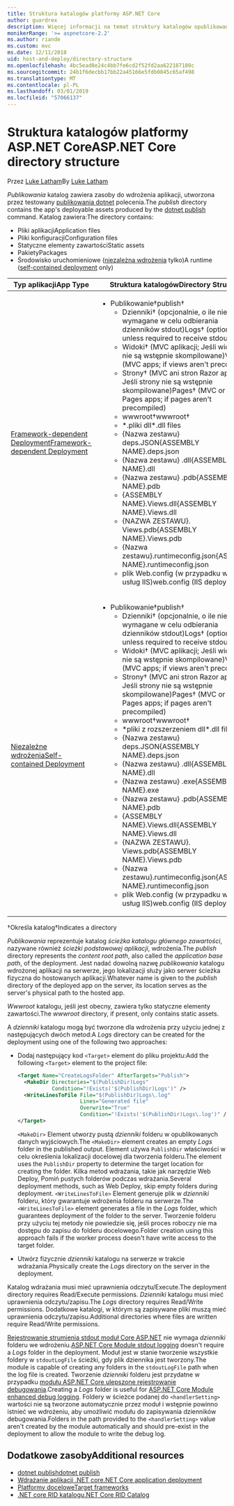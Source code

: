 ```yaml
---
title: Struktura katalogów platformy ASP.NET Core
author: guardrex
description: Więcej informacji na temat struktury katalogów opublikowane aplikacje platformy ASP.NET Core.
monikerRange: '>= aspnetcore-2.2'
ms.author: riande
ms.custom: mvc
ms.date: 12/11/2018
uid: host-and-deploy/directory-structure
ms.openlocfilehash: 4bc5ead8e24c4bb7fe6cd2f52fd2aa622187180c
ms.sourcegitcommit: 24b1f6decbb17bb22a45166e5fdb0845c65af498
ms.translationtype: MT
ms.contentlocale: pl-PL
ms.lasthandoff: 03/01/2019
ms.locfileid: "57066137"
---
```

# <a name="aspnet-core-directory-structure"></a><span data-ttu-id="471ae-103">Struktura katalogów platformy ASP.NET Core</span><span class="sxs-lookup"><span data-stu-id="471ae-103">ASP.NET Core directory structure</span></span>

<span data-ttu-id="471ae-104">Przez [Luke Latham](https://github.com/guardrex)</span><span class="sxs-lookup"><span data-stu-id="471ae-104">By [Luke Latham](https://github.com/guardrex)</span></span>

<span data-ttu-id="471ae-105">*Publikowania* katalog zawiera zasoby do wdrożenia aplikacji, utworzona przez testowany [publikowania dotnet](/dotnet/core/tools/dotnet-publish) polecenia.</span><span class="sxs-lookup"><span data-stu-id="471ae-105">The *publish* directory contains the app's deployable assets produced by the [dotnet publish](/dotnet/core/tools/dotnet-publish) command.</span></span> <span data-ttu-id="471ae-106">Katalog zawiera:</span><span class="sxs-lookup"><span data-stu-id="471ae-106">The directory contains:</span></span>

* <span data-ttu-id="471ae-107">Pliki aplikacji</span><span class="sxs-lookup"><span data-stu-id="471ae-107">Application files</span></span>
* <span data-ttu-id="471ae-108">Pliki konfiguracji</span><span class="sxs-lookup"><span data-stu-id="471ae-108">Configuration files</span></span>
* <span data-ttu-id="471ae-109">Statyczne elementy zawartości</span><span class="sxs-lookup"><span data-stu-id="471ae-109">Static assets</span></span>
* <span data-ttu-id="471ae-110">Pakiety</span><span class="sxs-lookup"><span data-stu-id="471ae-110">Packages</span></span>
* <span data-ttu-id="471ae-111">Środowisko uruchomieniowe ([niezależna wdrożenia](/dotnet/core/deploying/#self-contained-deployments-scd) tylko)</span><span class="sxs-lookup"><span data-stu-id="471ae-111">A runtime ([self-contained deployment](/dotnet/core/deploying/#self-contained-deployments-scd) only)</span></span>

| <span data-ttu-id="471ae-112">Typ aplikacji</span><span class="sxs-lookup"><span data-stu-id="471ae-112">App Type</span></span> | <span data-ttu-id="471ae-113">Struktura katalogów</span><span class="sxs-lookup"><span data-stu-id="471ae-113">Directory Structure</span></span> |
| -------- | ------------------- |
| [<span data-ttu-id="471ae-114">Framework-dependent Deployment</span><span class="sxs-lookup"><span data-stu-id="471ae-114">Framework-dependent Deployment</span></span>](/dotnet/core/deploying/#framework-dependent-deployments-fdd) | <ul><li><span data-ttu-id="471ae-115">Publikowanie&dagger;</span><span class="sxs-lookup"><span data-stu-id="471ae-115">publish&dagger;</span></span><ul><li><span data-ttu-id="471ae-116">Dzienniki&dagger; (opcjonalnie, o ile nie jest wymagane w celu odbierania dzienników stdout)</span><span class="sxs-lookup"><span data-stu-id="471ae-116">Logs&dagger; (optional unless required to receive stdout logs)</span></span></li><li><span data-ttu-id="471ae-117">Widoki&dagger; (MVC aplikacji; Jeśli widoków nie są wstępnie skompilowane)</span><span class="sxs-lookup"><span data-stu-id="471ae-117">Views&dagger; (MVC apps; if views aren't precompiled)</span></span></li><li><span data-ttu-id="471ae-118">Strony&dagger; (MVC ani stron Razor aplikacji; Jeśli strony nie są wstępnie skompilowane)</span><span class="sxs-lookup"><span data-stu-id="471ae-118">Pages&dagger; (MVC or Razor Pages apps; if pages aren't precompiled)</span></span></li><li><span data-ttu-id="471ae-119">wwwroot&dagger;</span><span class="sxs-lookup"><span data-stu-id="471ae-119">wwwroot&dagger;</span></span></li><li><span data-ttu-id="471ae-120">\*\.pliki dll</span><span class="sxs-lookup"><span data-stu-id="471ae-120">\*\.dll files</span></span></li><li><span data-ttu-id="471ae-121">{Nazwa zestawu} deps.JSON</span><span class="sxs-lookup"><span data-stu-id="471ae-121">{ASSEMBLY NAME}.deps.json</span></span></li><li><span data-ttu-id="471ae-122">{Nazwa zestawu} .dll</span><span class="sxs-lookup"><span data-stu-id="471ae-122">{ASSEMBLY NAME}.dll</span></span></li><li><span data-ttu-id="471ae-123">{Nazwa zestawu} .pdb</span><span class="sxs-lookup"><span data-stu-id="471ae-123">{ASSEMBLY NAME}.pdb</span></span></li><li><span data-ttu-id="471ae-124">{ASSEMBLY NAME}.Views.dll</span><span class="sxs-lookup"><span data-stu-id="471ae-124">{ASSEMBLY NAME}.Views.dll</span></span></li><li><span data-ttu-id="471ae-125">{NAZWA ZESTAWU}. Views.pdb</span><span class="sxs-lookup"><span data-stu-id="471ae-125">{ASSEMBLY NAME}.Views.pdb</span></span></li><li><span data-ttu-id="471ae-126">{Nazwa zestawu}.runtimeconfig.json</span><span class="sxs-lookup"><span data-stu-id="471ae-126">{ASSEMBLY NAME}.runtimeconfig.json</span></span></li><li><span data-ttu-id="471ae-127">plik Web.config (w przypadku wdrożeń usług IIS)</span><span class="sxs-lookup"><span data-stu-id="471ae-127">web.config (IIS deployments)</span></span></li></ul></li></ul> |
| [<span data-ttu-id="471ae-128">Niezależne wdrożenia</span><span class="sxs-lookup"><span data-stu-id="471ae-128">Self-contained Deployment</span></span>](/dotnet/core/deploying/#self-contained-deployments-scd) | <ul><li><span data-ttu-id="471ae-129">Publikowanie&dagger;</span><span class="sxs-lookup"><span data-stu-id="471ae-129">publish&dagger;</span></span><ul><li><span data-ttu-id="471ae-130">Dzienniki&dagger; (opcjonalnie, o ile nie jest wymagane w celu odbierania dzienników stdout)</span><span class="sxs-lookup"><span data-stu-id="471ae-130">Logs&dagger; (optional unless required to receive stdout logs)</span></span></li><li><span data-ttu-id="471ae-131">Widoki&dagger; (MVC aplikacji; Jeśli widoków nie są wstępnie skompilowane)</span><span class="sxs-lookup"><span data-stu-id="471ae-131">Views&dagger; (MVC apps; if views aren't precompiled)</span></span></li><li><span data-ttu-id="471ae-132">Strony&dagger; (MVC ani stron Razor aplikacji; Jeśli strony nie są wstępnie skompilowane)</span><span class="sxs-lookup"><span data-stu-id="471ae-132">Pages&dagger; (MVC or Razor Pages apps; if pages aren't precompiled)</span></span></li><li><span data-ttu-id="471ae-133">wwwroot&dagger;</span><span class="sxs-lookup"><span data-stu-id="471ae-133">wwwroot&dagger;</span></span></li><li><span data-ttu-id="471ae-134">\*pliki z rozszerzeniem dll</span><span class="sxs-lookup"><span data-stu-id="471ae-134">\*.dll files</span></span></li><li><span data-ttu-id="471ae-135">{Nazwa zestawu} deps.JSON</span><span class="sxs-lookup"><span data-stu-id="471ae-135">{ASSEMBLY NAME}.deps.json</span></span></li><li><span data-ttu-id="471ae-136">{Nazwa zestawu} .dll</span><span class="sxs-lookup"><span data-stu-id="471ae-136">{ASSEMBLY NAME}.dll</span></span></li><li><span data-ttu-id="471ae-137">{Nazwa zestawu} .exe</span><span class="sxs-lookup"><span data-stu-id="471ae-137">{ASSEMBLY NAME}.exe</span></span></li><li><span data-ttu-id="471ae-138">{Nazwa zestawu} .pdb</span><span class="sxs-lookup"><span data-stu-id="471ae-138">{ASSEMBLY NAME}.pdb</span></span></li><li><span data-ttu-id="471ae-139">{ASSEMBLY NAME}.Views.dll</span><span class="sxs-lookup"><span data-stu-id="471ae-139">{ASSEMBLY NAME}.Views.dll</span></span></li><li><span data-ttu-id="471ae-140">{NAZWA ZESTAWU}. Views.pdb</span><span class="sxs-lookup"><span data-stu-id="471ae-140">{ASSEMBLY NAME}.Views.pdb</span></span></li><li><span data-ttu-id="471ae-141">{Nazwa zestawu}.runtimeconfig.json</span><span class="sxs-lookup"><span data-stu-id="471ae-141">{ASSEMBLY NAME}.runtimeconfig.json</span></span></li><li><span data-ttu-id="471ae-142">plik Web.config (w przypadku wdrożeń usług IIS)</span><span class="sxs-lookup"><span data-stu-id="471ae-142">web.config (IIS deployments)</span></span></li></ul></li></ul> |

<span data-ttu-id="471ae-143">&dagger;Określa katalog</span><span class="sxs-lookup"><span data-stu-id="471ae-143">&dagger;Indicates a directory</span></span>

<span data-ttu-id="471ae-144">*Publikowania* reprezentuje katalog *ścieżka katalogu głównego zawartości*, nazywane również *ścieżki podstawowej aplikacji*, wdrożenia.</span><span class="sxs-lookup"><span data-stu-id="471ae-144">The *publish* directory represents the *content root path*, also called the *application base path*, of the deployment.</span></span> <span data-ttu-id="471ae-145">Jest nadać dowolną nazwę *publikowania* katalogu wdrożonej aplikacji na serwerze, jego lokalizacji służy jako serwer ścieżka fizyczna do hostowanych aplikacji.</span><span class="sxs-lookup"><span data-stu-id="471ae-145">Whatever name is given to the *publish* directory of the deployed app on the server, its location serves as the server's physical path to the hosted app.</span></span>

<span data-ttu-id="471ae-146">*Wwwroot* katalogu, jeśli jest obecny, zawiera tylko statyczne elementy zawartości.</span><span class="sxs-lookup"><span data-stu-id="471ae-146">The *wwwroot* directory, if present, only contains static assets.</span></span>

<span data-ttu-id="471ae-147">A *dzienniki* katalogu mogą być tworzone dla wdrożenia przy użyciu jednej z następujących dwóch metod:</span><span class="sxs-lookup"><span data-stu-id="471ae-147">A *Logs* directory can be created for the deployment using one of the following two approaches:</span></span>

* <span data-ttu-id="471ae-148">Dodaj następujący kod `<Target>` element do pliku projektu:</span><span class="sxs-lookup"><span data-stu-id="471ae-148">Add the following `<Target>` element to the project file:</span></span>

   ```xml
   <Target Name="CreateLogsFolder" AfterTargets="Publish">
     <MakeDir Directories="$(PublishDir)Logs" 
              Condition="!Exists('$(PublishDir)Logs')" />
     <WriteLinesToFile File="$(PublishDir)Logs\.log" 
                       Lines="Generated file" 
                       Overwrite="True" 
                       Condition="!Exists('$(PublishDir)Logs\.log')" />
   </Target>
   ```

   <span data-ttu-id="471ae-149">`<MakeDir>` Element utworzy pustą *dzienniki* folderu w opublikowanych danych wyjściowych.</span><span class="sxs-lookup"><span data-stu-id="471ae-149">The `<MakeDir>` element creates an empty *Logs* folder in the published output.</span></span> <span data-ttu-id="471ae-150">Element używa `PublishDir` właściwości w celu określenia lokalizacji docelowej dla tworzenia folderu.</span><span class="sxs-lookup"><span data-stu-id="471ae-150">The element uses the `PublishDir` property to determine the target location for creating the folder.</span></span> <span data-ttu-id="471ae-151">Kilka metod wdrażania, takie jak narzędzie Web Deploy, Pomiń pustych folderów podczas wdrażania.</span><span class="sxs-lookup"><span data-stu-id="471ae-151">Several deployment methods, such as Web Deploy, skip empty folders during deployment.</span></span> <span data-ttu-id="471ae-152">`<WriteLinesToFile>` Element generuje plik w *dzienniki* folderu, który gwarantuje wdrożenia folderu na serwerze.</span><span class="sxs-lookup"><span data-stu-id="471ae-152">The `<WriteLinesToFile>` element generates a file in the *Logs* folder, which guarantees deployment of the folder to the server.</span></span> <span data-ttu-id="471ae-153">Tworzenie folderu przy użyciu tej metody nie powiedzie się, jeśli proces roboczy nie ma dostępu do zapisu do folderu docelowego.</span><span class="sxs-lookup"><span data-stu-id="471ae-153">Folder creation using this approach fails if the worker process doesn't have write access to the target folder.</span></span>

* <span data-ttu-id="471ae-154">Utwórz fizycznie *dzienniki* katalogu na serwerze w trakcie wdrażania.</span><span class="sxs-lookup"><span data-stu-id="471ae-154">Physically create the *Logs* directory on the server in the deployment.</span></span>

<span data-ttu-id="471ae-155">Katalog wdrażania musi mieć uprawnienia odczytu/Execute.</span><span class="sxs-lookup"><span data-stu-id="471ae-155">The deployment directory requires Read/Execute permissions.</span></span> <span data-ttu-id="471ae-156">*Dzienniki* katalogu musi mieć uprawnienia odczytu/zapisu.</span><span class="sxs-lookup"><span data-stu-id="471ae-156">The *Logs* directory requires Read/Write permissions.</span></span> <span data-ttu-id="471ae-157">Dodatkowe katalogi, w którym są zapisywane pliki muszą mieć uprawnienia odczytu/zapisu.</span><span class="sxs-lookup"><span data-stu-id="471ae-157">Additional directories where files are written require Read/Write permissions.</span></span>

<span data-ttu-id="471ae-158">[Rejestrowanie strumienia stdout moduł Core ASP.NET](xref:host-and-deploy/aspnet-core-module#log-creation-and-redirection) nie wymaga *dzienniki* folderu we wdrożeniu.</span><span class="sxs-lookup"><span data-stu-id="471ae-158">[ASP.NET Core Module stdout logging](xref:host-and-deploy/aspnet-core-module#log-creation-and-redirection) doesn't require a *Logs* folder in the deployment.</span></span> <span data-ttu-id="471ae-159">Moduł jest w stanie tworzenie wszystkie foldery w `stdoutLogFile` ścieżki, gdy plik dziennika jest tworzony.</span><span class="sxs-lookup"><span data-stu-id="471ae-159">The module is capable of creating any folders in the `stdoutLogFile` path when the log file is created.</span></span> <span data-ttu-id="471ae-160">Tworzenie *dzienniki* folderu jest przydatne w przypadku [modułu ASP.NET Core ulepszone rejestrowanie debugowania](xref:host-and-deploy/aspnet-core-module#enhanced-diagnostic-logs).</span><span class="sxs-lookup"><span data-stu-id="471ae-160">Creating a *Logs* folder is useful for [ASP.NET Core Module enhanced debug logging](xref:host-and-deploy/aspnet-core-module#enhanced-diagnostic-logs).</span></span> <span data-ttu-id="471ae-161">Foldery w ścieżce podanej do `<handlerSetting>` wartości nie są tworzone automatycznie przez moduł i wstępnie powinno istnieć we wdrożeniu, aby umożliwić modułu do zapisywania dzienników debugowania.</span><span class="sxs-lookup"><span data-stu-id="471ae-161">Folders in the path provided to the `<handlerSetting>` value aren't created by the module automatically and should pre-exist in the deployment to allow the module to write the debug log.</span></span>

## <a name="additional-resources"></a><span data-ttu-id="471ae-162">Dodatkowe zasoby</span><span class="sxs-lookup"><span data-stu-id="471ae-162">Additional resources</span></span>

* [<span data-ttu-id="471ae-163">dotnet publish</span><span class="sxs-lookup"><span data-stu-id="471ae-163">dotnet publish</span></span>](/dotnet/core/tools/dotnet-publish)
* [<span data-ttu-id="471ae-164">Wdrażanie aplikacji .NET core</span><span class="sxs-lookup"><span data-stu-id="471ae-164">.NET Core application deployment</span></span>](/dotnet/core/deploying/)
* [<span data-ttu-id="471ae-165">Platformy docelowe</span><span class="sxs-lookup"><span data-stu-id="471ae-165">Target frameworks</span></span>](/dotnet/standard/frameworks)
* [<span data-ttu-id="471ae-166">.NET core RID katalogu</span><span class="sxs-lookup"><span data-stu-id="471ae-166">.NET Core RID Catalog</span></span>](/dotnet/core/rid-catalog)
